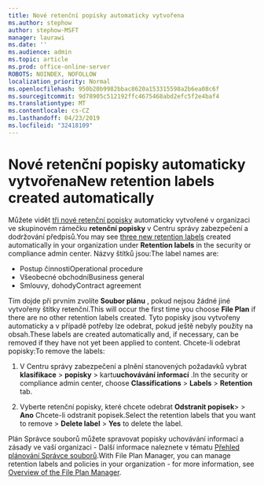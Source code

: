 ```yaml
---
title: Nové retenční popisky automaticky vytvořena
ms.author: stephow
author: stephow-MSFT
manager: laurawi
ms.date: ''
ms.audience: admin
ms.topic: article
ms.prod: office-online-server
ROBOTS: NOINDEX, NOFOLLOW
localization_priority: Normal
ms.openlocfilehash: 950b20b9982bbac8620a153315598a2b6ea08c6f
ms.sourcegitcommit: 9d78905c512192ffc4675468abd2efc5f2e4baf4
ms.translationtype: MT
ms.contentlocale: cs-CZ
ms.lasthandoff: 04/23/2019
ms.locfileid: "32418109"
---
```

# <a name="new-retention-labels-created-automatically"></a><span data-ttu-id="7b010-102">Nové retenční popisky automaticky vytvořena</span><span class="sxs-lookup"><span data-stu-id="7b010-102">New retention labels created automatically</span></span>

<span data-ttu-id="7b010-103">Můžete vidět [tři nové retenční popisky](https://docs.microsoft.com/en-us/office365/securitycompliance/file-plan-manager#default-retention-labels-and-label-policy) automaticky vytvořené v organizaci ve skupinovém rámečku **retenční popisky** v Centru správy zabezpečení a dodržování předpisů.</span><span class="sxs-lookup"><span data-stu-id="7b010-103">You may see [three new retention labels](https://docs.microsoft.com/en-us/office365/securitycompliance/file-plan-manager#default-retention-labels-and-label-policy) created automatically in your organization under **Retention labels** in the security or compliance admin center.</span></span> <span data-ttu-id="7b010-104">Názvy štítků jsou:</span><span class="sxs-lookup"><span data-stu-id="7b010-104">The label names are:</span></span>

- <span data-ttu-id="7b010-105">Postup činnosti</span><span class="sxs-lookup"><span data-stu-id="7b010-105">Operational procedure</span></span>
- <span data-ttu-id="7b010-106">Všeobecné obchodní</span><span class="sxs-lookup"><span data-stu-id="7b010-106">Business general</span></span>
- <span data-ttu-id="7b010-107">Smlouvy, dohody</span><span class="sxs-lookup"><span data-stu-id="7b010-107">Contract agreement</span></span>

<span data-ttu-id="7b010-108">Tím dojde při prvním zvolíte **Soubor plánu** , pokud nejsou žádné jiné vytvořeny štítky retenční.</span><span class="sxs-lookup"><span data-stu-id="7b010-108">This will occur the first time you choose **File Plan** if there are no other retention labels created.</span></span> <span data-ttu-id="7b010-109">Tyto popisky jsou vytvořeny automaticky a v případě potřeby lze odebrat, pokud ještě nebyly použity na obsah.</span><span class="sxs-lookup"><span data-stu-id="7b010-109">These labels are created automatically and, if necessary, can be removed if they have not yet been applied to content.</span></span> <span data-ttu-id="7b010-110">Chcete-li odebrat popisky:</span><span class="sxs-lookup"><span data-stu-id="7b010-110">To remove the labels:</span></span>

1. <span data-ttu-id="7b010-111">V Centru správy zabezpečení a plnění stanovených požadavků vybrat **klasifikace** > **popisky** > kartu**uchovávání informací** .</span><span class="sxs-lookup"><span data-stu-id="7b010-111">In the security or compliance admin center, choose **Classifications** > **Labels** > **Retention** tab.</span></span>

1. <span data-ttu-id="7b010-112">Vyberte retenční popisky, které chcete odebrat **Odstranit popisek**> > **Ano** Chcete-li odstranit popisek.</span><span class="sxs-lookup"><span data-stu-id="7b010-112">Select the retention labels that you want to remove > **Delete label** > **Yes** to delete the label.</span></span>

<span data-ttu-id="7b010-113">Plán Správce souborů můžete spravovat popisky uchovávání informací a zásady ve vaší organizaci - Další informace naleznete v tématu [Přehled plánování Správce souborů](https://docs.microsoft.com/en-us/office365/securitycompliance/file-plan-manager).</span><span class="sxs-lookup"><span data-stu-id="7b010-113">With File Plan Manager, you can manage retention labels and policies in your organization - for more information, see [Overview of the File Plan Manager](https://docs.microsoft.com/en-us/office365/securitycompliance/file-plan-manager).</span></span>